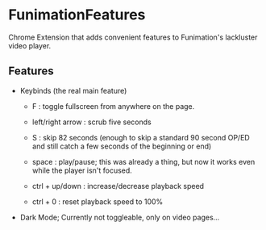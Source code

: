 # FunimationFeatures
Chrome Extension that adds convenient features to Funimation's lackluster video player.

## Features
- Keybinds (the real main feature)
  - F : toggle fullscreen from anywhere on the page.
  - left/right arrow : scrub five seconds
  - S : skip 82 seconds (enough to skip a standard 90 second OP/ED and still catch a few seconds of the beginning or end)
  - space : play/pause; this was already a thing, but now it works even while the player isn't focused.
  
  - ctrl + up/down : increase/decrease playback speed
  - ctrl + 0 : reset playback speed to 100%
  
- Dark Mode; Currently not toggleable, only on video pages...
